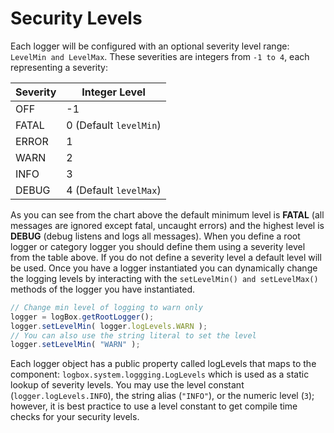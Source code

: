 # Security Levels

Each logger will be configured with an optional severity level range: `LevelMin and LevelMax`. These severities are integers from `-1 to 4`, each representing a severity:

| Severity | Integer Level |
| --- | --- |
| OFF | -1 |
| FATAL | 0 \(Default `levelMin`\) |
| ERROR | 1 |
| WARN | 2 |
| INFO | 3 |
| DEBUG | 4 \(Default `levelMax`\) |

As you can see from the chart above the default minimum level is **FATAL** \(all messages are ignored except fatal, uncaught errors\) and the highest level is **DEBUG** \(debug listens and logs all messages\). When you define a root logger or category logger you should define them using a severity level from the table above. If you do not define a severity level a default level will be used. Once you have a logger instantiated you can dynamically change the logging levels by interacting with the `setLevelMin() and setLevelMax()` methods of the logger you have instantiated.

```javascript
// Change min level of logging to warn only
logger = logBox.getRootLogger();
logger.setLevelMin( logger.logLevels.WARN );
// You can also use the string literal to set the level
logger.setLevelMin( "WARN" );
```

Each logger object has a public property called logLevels that maps to the component: `logbox.system.loggging.LogLevels` which is used as a static lookup of severity levels. You may use the level constant (`logger.logLevels.INFO`), the string alias (`"INFO"`), or the numeric level (`3`); however, it is best practice to use a level constant to get compile time checks for your security levels.

